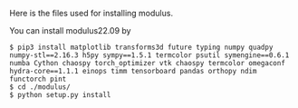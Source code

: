 Here is the files used for installing modulus.

You can install modulus22.09 by

```shell
$ pip3 install matplotlib transforms3d future typing numpy quadpy numpy-stl==2.16.3 h5py sympy==1.5.1 termcolor psutil symengine==0.6.1 numba Cython chaospy torch_optimizer vtk chaospy termcolor omegaconf hydra-core==1.1.1 einops timm tensorboard pandas orthopy ndim functorch pint
$ cd ./modulus/
$ python setup.py install
```

